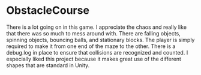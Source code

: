 # ObstacleCourse
There is a lot going on in this game. I appreciate the chaos and really like that there was so much to mess around with. There are 
falling objects, spinning objects, bouncing balls, and stationary blocks. The player is simply required to make it from one end of 
the maze to the other. There is a debug.log in place to ensure that collisions are recognized and counted. I especially liked this 
project because it makes great use of the different shapes that are standard in Unity. 
